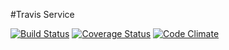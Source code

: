 #Travis Service

[![Build Status](https://travis-ci.org/chimela-caesar/travis.svg?branch=master)](https://travis-ci.org/chimela-caesar/travis)
[![Coverage Status](https://coveralls.io/repos/github/chimela-caesar/travis/badge.svg?branch=master)](https://coveralls.io/github/chimela-caesar/travis?branch=master)
[![Code Climate](https://codeclimate.com/github/codeclimate/codeclimate/badges/gpa.svg)](https://codeclimate.com/github/chimela-caesar/travis?branch=master)